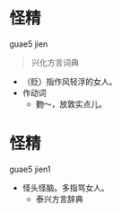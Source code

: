 # 怪精
guae5 jien
> 兴化方言词典
- （贬）指作风轻浮的女人。
- 作动词
  - 覅～，放敦实点儿。

# 怪精
guae5 jien1
+ 怪头怪脑。多指骂女人。
  * 泰兴方言辞典
